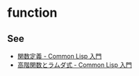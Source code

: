 # function

## See

* [関数定義 - Common Lisp 入門](http://www.geocities.jp/m_hiroi/xyzzy_lisp/abclisp02.html#chap04)
* [高階関数とラムダ式 - Common Lisp 入門](http://www.geocities.jp/m_hiroi/xyzzy_lisp/abclisp05.html)
